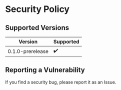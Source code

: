 # Security Policy

## Supported Versions

| Version            | Supported          |
| ------------------ | ------------------ |
| 0.1.0-prerelease   | :heavy_check_mark: |

## Reporting a Vulnerability

If you find a security bug, please report it as an Issue.
